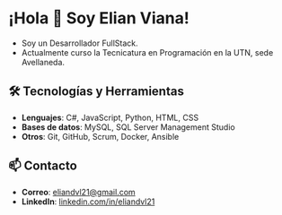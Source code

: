 # ¡Hola 👋 Soy Elian Viana!
- Soy un Desarrollador FullStack.
- Actualmente curso la Tecnicatura en Programación en la UTN, sede Avellaneda.
## 🛠️ Tecnologías y Herramientas
- **Lenguajes**: C#, JavaScript, Python, HTML, CSS
- **Bases de datos**: MySQL, SQL Server Management Studio
- **Otros**: Git, GitHub, Scrum, Docker, Ansible
## 📫 Contacto
- **Correo**: [eliandvl21@gmail.com](mailto:eliandvl21@gmail.com)
- **LinkedIn**: [linkedin.com/in/eliandvl21](https://linkedin.com/in/eliandvl21)
